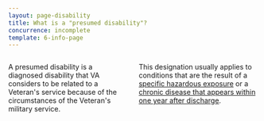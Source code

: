 ```yaml
---
layout: page-disability
title: What is a "presumed disability"?
concurrence: incomplete
template: 6-info-page
---
```


<div class="main" role="main" markdown="0">
<div class="section one" markdown="0">
<div class="primary" markdown="0">
<div class="row" markdown="0">
<div class="small-12 columns" markdown="1">

A presumed disability is a diagnosed disability that VA considers to be related to a Veteran's service because of the circumstances of the Veteran's military service.

This designation usually applies to conditions that are the result of a [specific hazardous exposure](/disability-benefits/conditions/exposures-to-hazardous-materials/) or a [chronic disease that appears within one year after discharge](/disability-benefits/get/filing/one-year/).


</div>
</div>
</div>


</div>
